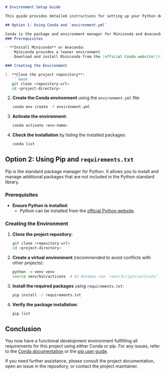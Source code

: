```markdown
# Environment Setup Guide

This guide provides detailed instructions for setting up your Python development environment for this project using Conda and pip. 

## Option 1: Using Conda and `environment.yml`

Conda is the package and environment manager for Miniconda and Anaconda.
### Prerequisites

- **Install Miniconda** or Anaconda:
  - Miniconda provides a leaner environment 
  - Download and install Miniconda from the [official Conda website](https://docs.conda.io/en/latest/miniconda.html).

### Creating the Environment

1. **Clone the project repository**:
   ```bash
   git clone <repository-url>
   cd <project-directory>
   ```

2. **Create the Conda environment** using the `environment.yml` file:
   ```bash
   conda env create -f environment.yml
   ```

3. **Activate the environment**:
   ```bash
   conda activate <env-name>
   ```

4. **Check the installation** by listing the installed packages:
   ```bash
   conda list
   ```

## Option 2: Using Pip and `requirements.txt`

Pip is the standard package manager for Python. It allows you to install and manage additional packages that are not included in the Python standard library.

### Prerequisites

- **Ensure Python is installed**:
  - Python can be installed from the [official Python website](https://www.python.org/downloads/).

### Creating the Environment

1. **Clone the project repository**:
   ```bash
   git clone <repository-url>
   cd <project-directory>
   ```

2. **Create a virtual environment** (recommended to avoid conflicts with other projects):
   ```bash
   python -m venv venv
   source venv/bin/activate  # On Windows use `venv\Scripts\activate`
   ```

3. **Install the required packages** using `requirements.txt`:
   ```bash
   pip install -r requirements.txt
   ```

4. **Verify the package installation**:
   ```bash
   pip list
   ```

## Conclusion

You now have a functional development environment fullfilling all requirements for this project using either Conda or pip. For any issues, refer to the [Conda documentation](https://docs.conda.io/projects/conda/en/latest/user-guide/getting-started.html) or the [pip user guide](https://pip.pypa.io/en/stable/user_guide/).

If you need further assistance, please consult the project documentation, open an issue in the repository, or contact the project maintainer.
```
